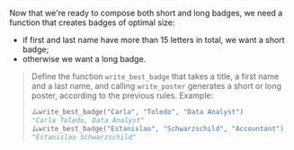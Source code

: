 Now that we're ready to compose both short and long badges, we need a function that creates badges of optimal size:

  * if first and last name have more than 15 letters in total, we want a short badge;
  * otherwise we want a long badge.

> Define the function `write_best_badge` that takes a title, a first name and a last name, and calling `write_poster` generates a short or long poster, according to the previous rules. Example:
>
> ```python
> ムwrite_best_badge("Carla", "Toledo", "Data Analyst")
> "Carla Toledo, Data Analyst"
> ムwrite_best_badge("Estanislao", "Schwarzschild", "Accountant")
> "Estanislao Schwarzschild"
> ```
